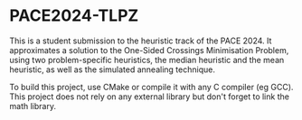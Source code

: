 # PACE2024-TLPZ
 

This is a student submission to the heuristic track of the PACE 2024.
It approximates a solution to the One-Sided Crossings Minimisation Problem, using two problem-specific heuristics,
the median heuristic and the mean heuristic, as well as the simulated annealing technique.

To build this project, use CMake or compile it with any C compiler (eg GCC). This project does not rely on any external library
but don't forget to link the math library.